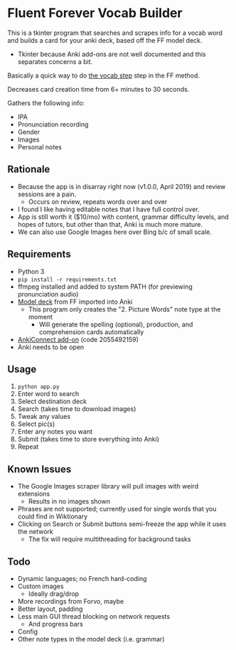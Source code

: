# Fluent Forever Vocab Builder

This is a tkinter program that searches and scrapes info for a vocab word and builds a card for your anki deck, based off the FF model deck.
- Tkinter because Anki add-ons are not well documented and this separates concerns a bit.

Basically a quick way to do [the vocab step](https://blog.fluent-forever.com/simple-word-flashcards/) step in the FF method.

Decreases card creation time from 6+ minutes to 30 seconds.

Gathers the following info:
- IPA
- Pronunciation recording
- Gender
- Images
- Personal notes

## Rationale

- Because the app is in disarray right now (v1.0.0, April 2019) and review sessions are a pain.
    - Occurs on review, repeats words over and over
- I found I like having editable notes that I have full control over.
- App is still worth it ($10/mo) with content, grammar difficulty levels, and hopes of tutors, but other than that, Anki is much more mature. 
- We can also use Google Images here over Bing b/c of small scale.

## Requirements

- Python 3
- `pip install -r requirements.txt`
- ffmpeg installed and added to system PATH (for previewing pronunciation audio)
- [Model deck](http://www.fluent-forever.com/wp-content/uploads/2014/05/Model-Deck-May-2014.apkg) from FF imported into Anki
  - This program only creates the "2. Picture Words" note type at the moment
    - Will generate the spelling (optional), production, and comprehension cards automatically
- [AnkiConnect add-on](https://foosoft.net/projects/anki-connect/) (code 2055492159)
- Anki needs to be open


## Usage

1. `python app.py`
2. Enter word to search
3. Select destination deck
4. Search (takes time to download images)
5. Tweak any values
6. Select pic(s)
7. Enter any notes you want
8. Submit (takes time to store everything into Anki)
9. Repeat

## Known Issues

- The Google Images scraper library will pull images with weird extensions
  - Results in no images shown
- Phrases are not supported; currently used for single words that you could find in Wiktionary
- Clicking on Search or Submit buttons semi-freeze the app while it uses the network
  - The fix will require multithreading for background tasks

## Todo

- Dynamic languages; no French hard-coding
- Custom images
  - Ideally drag/drop
- More recordings from Forvo, maybe
- Better layout, padding
- Less main GUI thread blocking on network requests
  - And progress bars
- Config
- Other note types in the model deck (i.e. grammar)
